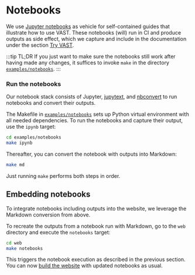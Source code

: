 # Notebooks

We use [Jupyter notebooks](https://jupyter.org/) as vehicle for self-contained
guides that illustrate how to use VAST. These notebooks (will) run in CI and
produce outputs as side effect, which we capture and include in the
documentation under the section
[Try VAST](/docs/try-vast).

:::tip TL;DR
If you just want to make sure the notebooks still work after having made any
changes, it suffices to invoke `make` in the directory
[`examples/notebooks`][notebooks].
:::

[notebooks]: https://github.com/tenzir/vast/tree/master/examples/notebooks

### Run the notebooks

Our notebook stack consists of Jupyter, [jupytext][jupytext], and
[nbconvert][nbconvert] to run notebooks and convert their outputs.

[jupytext]: https://github.com/mwouts/jupytext
[nbconvert]: https://nbconvert.readthedocs.io/en/latest/

The Makefile in [`examples/notebooks`][notebooks] sets up Python virtual
environment with all needed dependencies. To run the notebooks and capture their
output, use the `ipynb` target:

```bash
cd examples/notebooks
make ipynb
```

Thereafter, you can convert the notebook with outputs into Markdown:

```bash
make md
```

Just running `make` performs both steps in order.

## Embedding notebooks

To integrate notebooks including outputs into the website, we leverage the
Markdown conversion from above.

To recreate the outputs from a notebook run with Markdown, go to the `web`
directory and execute the `notebooks` target:

```bash
cd web
make notebooks
```

This triggers the notebook execution as described in the previous section. You
can now [build the website](documentation) with updated notebooks as usual.
